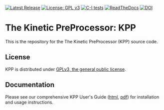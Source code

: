 [![Latest
Release](https://img.shields.io/github/v/release/KineticPreProcessor/KPP?label=Latest%20Release)](https://kpp.readthedocs.io) [![License: GPL
v3](https://img.shields.io/badge/License-GPLv3-blue.svg)](https://github.com/KineticPreProcessor/KPP/blob/main/LICENSE.txt) [![C-I
tests](https://img.shields.io/azure-devops/build/KineticPreProcessor/KPP/1/main?label=C-I%20Tests)](https://dev.azure.com/KineticPreProcessor/KPP/_build) [![ReadTheDocs](https://assets.readthedocs.org/static/projects/badges/passing-flat.svg)](https://kpp.readthedocs.io/en/latest) [![DOI](https://zenodo.org/badge/DOI/10.5281/zenodo.7308373.svg)](https://doi.org/10.5281/zenodo.7308373)

# The Kinetic PreProcessor: KPP
This is the repository for the The Kinetic PreProcessor (KPP) source code.

## License
KPP is distributed under [GPLv3, the general public license](https://github.com/KineticPreProcessor/KPP/blob/main/LICENSE.txt).

## Documentation
Please see our comprehensive KPP User's Guide
([html](https://kpp.readthedocs.io),
[pdf](https://kpp.readthedocs.io/_/downloads/en/latest/pdf/)) for
installation and usage instructions.
